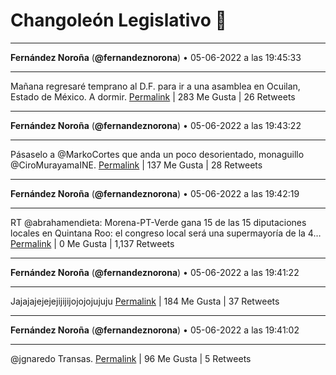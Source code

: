 # Changoleón Legislativo 🙈
*****
**Fernández Noroña** (**@fernandeznorona**) • 05-06-2022 a las 19:45:33
*****
Mañana regresaré temprano al D.F. para ir a una asamblea en Ocuilan, Estado de México. A dormir.
[Permalink](https://twitter.com/fernandeznorona/status/1533656314349604864) | 283 Me Gusta | 26 Retweets
*****
**Fernández Noroña** (**@fernandeznorona**) • 05-06-2022 a las 19:43:22
*****
Pásaselo a @MarkoCortes que anda un poco desorientado, monaguillo @CiroMurayamaINE.
[Permalink](https://twitter.com/fernandeznorona/status/1533655761074651136) | 137 Me Gusta | 28 Retweets
*****
**Fernández Noroña** (**@fernandeznorona**) • 05-06-2022 a las 19:42:19
*****
RT @abrahamendieta: Morena-PT-Verde gana 15 de las 15 diputaciones locales en Quintana Roo: el congreso local será una supermayoría de la 4…
[Permalink](https://twitter.com/fernandeznorona/status/1533655498758701057) | 0 Me Gusta | 1,137 Retweets
*****
**Fernández Noroña** (**@fernandeznorona**) • 05-06-2022 a las 19:41:22
*****
Jajajajejejejijijijojojojujuju
[Permalink](https://twitter.com/fernandeznorona/status/1533655259649810432) | 184 Me Gusta | 37 Retweets
*****
**Fernández Noroña** (**@fernandeznorona**) • 05-06-2022 a las 19:41:02
*****
@jgnaredo Transas.
[Permalink](https://twitter.com/fernandeznorona/status/1533655176942440448) | 96 Me Gusta | 5 Retweets